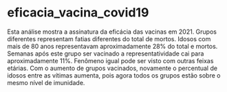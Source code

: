# eficacia_vacina_covid19
Esta análise mostra a assinatura da eficácia das vacinas em 2021.
Grupos diferentes representam fatias diferentes do total de mortos.
Idosos com mais de 80 anos representavam aproximadamente 28% do total e mortos. Semanas após este grupo ser vacinado a representatividade cai para aproximadamente 11%. Fenômeno igual pode ser visto com outras feixas etárias.
Com o aumento de grupos vacinados, novamente o percentual de idosos entre as vítimas aumenta, pois agora todos os grupos estão sobre o mesmo nível de imunidade.
